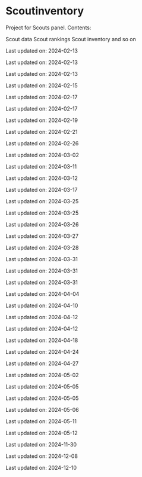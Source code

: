 # Scoutinventory
Project for Scouts panel.
Contents:

Scout data
Scout rankings
Scout inventory and so on

Last updated on: 2024-02-13

Last updated on: 2024-02-13

Last updated on: 2024-02-13

Last updated on: 2024-02-15

Last updated on: 2024-02-17

Last updated on: 2024-02-17

Last updated on: 2024-02-19

Last updated on: 2024-02-21

Last updated on: 2024-02-26

Last updated on: 2024-03-02

Last updated on: 2024-03-11

Last updated on: 2024-03-12

Last updated on: 2024-03-17

Last updated on: 2024-03-25

Last updated on: 2024-03-25

Last updated on: 2024-03-26

Last updated on: 2024-03-27

Last updated on: 2024-03-28

Last updated on: 2024-03-31

Last updated on: 2024-03-31

Last updated on: 2024-03-31

Last updated on: 2024-04-04

Last updated on: 2024-04-10

Last updated on: 2024-04-12

Last updated on: 2024-04-12

Last updated on: 2024-04-18

Last updated on: 2024-04-24

Last updated on: 2024-04-27

Last updated on: 2024-05-02

Last updated on: 2024-05-05

Last updated on: 2024-05-05

Last updated on: 2024-05-06

Last updated on: 2024-05-11

Last updated on: 2024-05-12

Last updated on: 2024-11-30

Last updated on: 2024-12-08

Last updated on: 2024-12-10